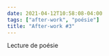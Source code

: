 ```yaml
---
date: 2021-04-12T10:58:08-04:00
tags: ["after-work", "poésie"]
title: "After-work #3"
---
```


Lecture de poésie

